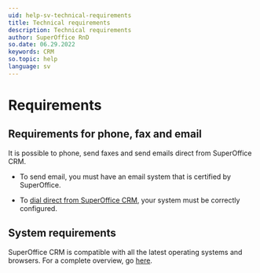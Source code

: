```yaml
---
uid: help-sv-technical-requirements
title: Technical requirements
description: Technical requirements
author: SuperOffice RnD
so.date: 06.29.2022
keywords: CRM
so.topic: help
language: sv
---
```


# Requirements

## Requirements for phone, fax and email

It is possible to phone, send faxes and send emails direct from SuperOffice CRM.

* To send email, you must have an email system that is certified by SuperOffice.

* To [dial direct from SuperOffice CRM][2], your system must be correctly configured.

## System requirements

SuperOffice CRM is compatible with all the latest operating systems and browsers. For a complete overview, go [here][1].

<!-- Referenced links -->
[1]: ../../onsite/requirements/index.md
[2]: ../../diary/learn/phone-call/preferences.md

<!-- Referenced images -->

